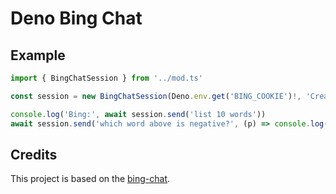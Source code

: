 # Deno Bing Chat

## Example

```ts
import { BingChatSession } from '../mod.ts'

const session = new BingChatSession(Deno.env.get('BING_COOKIE')!, 'Creative')

console.log('Bing:', await session.send('list 10 words'))
await session.send('which word above is negative?', (p) => console.log(p.text))

```

## Credits

This project is based on the [bing-chat](https://github.com/transitive-bullshit/bing-chat).
